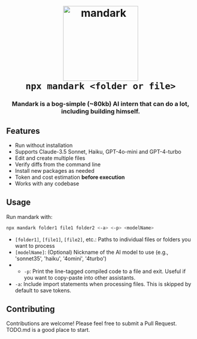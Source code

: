 <h1 align="center">
      <br>
  <a href="https://github.com/hrishioa/drick"><img src="https://github.com/user-attachments/assets/9f89b648-932b-405c-940f-b423d93d1a23" alt="mandark" width="200"></a>
  <br>
  <code>npx mandark &lt;folder or file&gt;</code>
  <br>
</h1>

<h3 align="center">Mandark is a bog-simple (~80kb) AI intern that can do a lot, including building himself.</h3>

## Features

- Run without installation
- Supports Claude-3.5 Sonnet, Haiku, GPT-4o-mini and GPT-4-turbo
- Edit and create multiple files
- Verify diffs from the command line
- Install new packages as needed
- Token and cost estimation **before execution**
- Works with any codebase

## Usage

Run mandark with:

```bash
npx mandark folder1 file1 folder2 <-a> <-p> <modelName>
```

- `[folder1]`, `[file1]`, `[file2]`, etc.: Paths to individual files or folders you want to process
- `[modelName]`: (Optional) Nickname of the AI model to use (e.g., 'sonnet35', 'haiku', '4omini', '4turbo')
- - `-p`: Print the line-tagged compiled code to a file and exit. Useful if you want to copy-paste into other assistants.
- `-a`: Include import statements when processing files. This is skipped by default to save tokens.

## Contributing

Contributions are welcome! Please feel free to submit a Pull Request. TODO.md is a good place to start.
